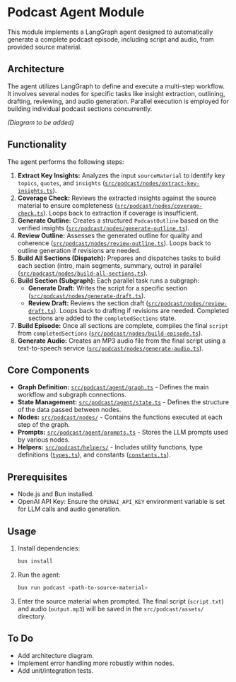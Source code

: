 # Podcast Agent Module

This module implements a LangGraph agent designed to automatically generate a complete podcast episode, including script and audio, from provided source material.

## Architecture

The agent utilizes LangGraph to define and execute a multi-step workflow. It involves several nodes for specific tasks like insight extraction, outlining, drafting, reviewing, and audio generation. Parallel execution is employed for building individual podcast sections concurrently.

<!-- ![Podcast Agent Architecture](/src/podcast/assets/graph.png) -->
*(Diagram to be added)*

## Functionality

The agent performs the following steps:

1.  **Extract Key Insights:** Analyzes the input `sourceMaterial` to identify key `topics`, `quotes`, and `insights` ([`src/podcast/nodes/extract-key-insights.ts`](/src/podcast/nodes/extract-key-insights.ts)).
2.  **Coverage Check:** Reviews the extracted insights against the source material to ensure completeness ([`src/podcast/nodes/coverage-check.ts`](/src/podcast/nodes/coverage-check.ts)). Loops back to extraction if coverage is insufficient.
3.  **Generate Outline:** Creates a structured `PodcastOutline` based on the verified insights ([`src/podcast/nodes/generate-outline.ts`](/src/podcast/nodes/generate-outline.ts)).
4.  **Review Outline:** Assesses the generated outline for quality and coherence ([`src/podcast/nodes/review-outline.ts`](/src/podcast/nodes/review-outline.ts)). Loops back to outline generation if revisions are needed.
5.  **Build All Sections (Dispatch):** Prepares and dispatches tasks to build each section (intro, main segments, summary, outro) in parallel ([`src/podcast/nodes/build-all-sections.ts`](/src/podcast/nodes/build-all-sections.ts)).
6.  **Build Section (Subgraph):** Each parallel task runs a subgraph:
    *   **Generate Draft:** Writes the script for a specific section ([`src/podcast/nodes/generate-draft.ts`](/src/podcast/nodes/generate-draft.ts)).
    *   **Review Draft:** Reviews the section draft ([`src/podcast/nodes/review-draft.ts`](/src/podcast/nodes/review-draft.ts)). Loops back to drafting if revisions are needed. Completed sections are added to the `completedSections` state.
7.  **Build Episode:** Once all sections are complete, compiles the final `script` from `completedSections` ([`src/podcast/nodes/build-episode.ts`](/src/podcast/nodes/build-episode.ts)).
8.  **Generate Audio:** Creates an MP3 audio file from the final script using a text-to-speech service ([`src/podcast/nodes/generate-audio.ts`](/src/podcast/nodes/generate-audio.ts)).

## Core Components

*   **Graph Definition:** [`src/podcast/agent/graph.ts`](/src/podcast/agent/graph.ts) - Defines the main workflow and subgraph connections.
*   **State Management:** [`src/podcast/agent/state.ts`](/src/podcast/agent/state.ts) - Defines the structure of the data passed between nodes.
*   **Nodes:** [`src/podcast/nodes/`](/src/podcast/nodes/) - Contains the functions executed at each step of the graph.
*   **Prompts:** [`src/podcast/agent/prompts.ts`](/src/podcast/agent/prompts.ts) - Stores the LLM prompts used by various nodes.
*   **Helpers:** [`src/podcast/helpers/`](/src/podcast/helpers/) - Includes utility functions, type definitions ([`types.ts`](/src/podcast/helpers/types.ts)), and constants ([`constants.ts`](/src/podcast/helpers/constants.ts)).

## Prerequisites

*   Node.js and Bun installed.
*   OpenAI API Key: Ensure the `OPENAI_API_KEY` environment variable is set for LLM calls and audio generation.

## Usage

1.  Install dependencies:
    ```bash
    bun install
    ```
2.  Run the agent:
    ```bash
    bun run podcast <path-to-source-material>
    ```
3.  Enter the source material when prompted. The final script (`script.txt`) and audio (`output.mp3`) will be saved in the `src/podcast/assets/` directory.

## To Do

*   Add architecture diagram.
*   Implement error handling more robustly within nodes.
*   Add unit/integration tests.
